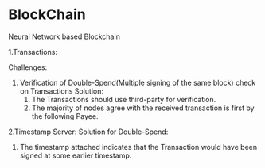 # BlockChain
Neural Network based Blockchain


1.Transactions:

Challenges:
1. Verification of Double-Spend(Multiple signing of the same block) check on Transactions
Solution: 
    1. The Transactions should use third-party for verification.
    2. The majority of nodes agree with the received transaction is first by the following Payee. 

2.Timestamp Server:
Solution for Double-Spend:
1. The timestamp attached indicates that the Transaction would have been signed at some earlier timestamp.


